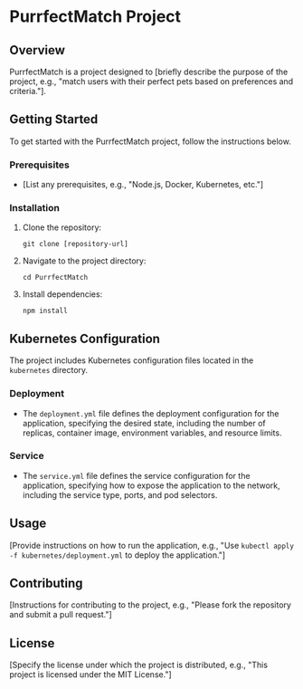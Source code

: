 # PurrfectMatch Project

## Overview

PurrfectMatch is a project designed to [briefly describe the purpose of the project, e.g., "match users with their perfect pets based on preferences and criteria."].

## Getting Started

To get started with the PurrfectMatch project, follow the instructions below.

### Prerequisites

- [List any prerequisites, e.g., "Node.js, Docker, Kubernetes, etc."]

### Installation

1. Clone the repository:
   ```
   git clone [repository-url]
   ```
2. Navigate to the project directory:
   ```
   cd PurrfectMatch
   ```
3. Install dependencies:
   ```
   npm install
   ```

## Kubernetes Configuration

The project includes Kubernetes configuration files located in the `kubernetes` directory.

### Deployment

- The `deployment.yml` file defines the deployment configuration for the application, specifying the desired state, including the number of replicas, container image, environment variables, and resource limits.

### Service

- The `service.yml` file defines the service configuration for the application, specifying how to expose the application to the network, including the service type, ports, and pod selectors.

## Usage

[Provide instructions on how to run the application, e.g., "Use `kubectl apply -f kubernetes/deployment.yml` to deploy the application."]

## Contributing

[Instructions for contributing to the project, e.g., "Please fork the repository and submit a pull request."]

## License

[Specify the license under which the project is distributed, e.g., "This project is licensed under the MIT License."]
